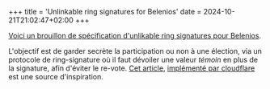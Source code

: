 +++
title = 'Unlinkable ring signatures for Belenios'
date = 2024-10-21T21:02:47+02:00
+++

[Voici un brouillon de spécification d'unlikable ring signatures pour
Belenios](/belenios-zerocoin/belenios-zerocoin.pdf).

L'objectif est de garder secrète la participation ou non à une élection, via un
protocole de ring-signature où il faut dévoiler une valeur *témoin* en plus de
la signature, afin d'éviter le re-vote. [Cet
article](https://eprint.iacr.org/2014/764), [implémenté par
cloudflare](https://github.com/cloudflare/zkp-ecdsa/blob/main/src/proofGK/gk.ts)
est une source d'inspiration.
